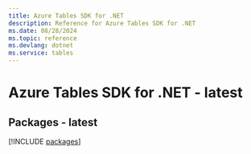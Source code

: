 ```yaml
---
title: Azure Tables SDK for .NET
description: Reference for Azure Tables SDK for .NET
ms.date: 08/28/2024
ms.topic: reference
ms.devlang: dotnet
ms.service: tables
---
```

# Azure Tables SDK for .NET - latest
## Packages - latest
[!INCLUDE [packages](tables-index.md)]